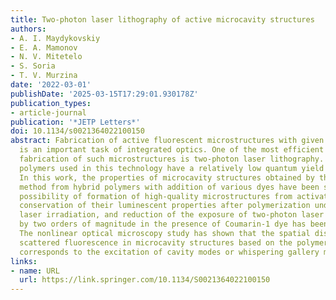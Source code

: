 ```yaml
---
title: Two-photon laser lithography of active microcavity structures
authors:
- A. I. Maydykovskiy
- E. A. Mamonov
- N. V. Mitetelo
- S. Soria
- T. V. Murzina
date: '2022-03-01'
publishDate: '2025-03-15T17:29:01.930178Z'
publication_types:
- article-journal
publication: '*JETP Letters*'
doi: 10.1134/s0021364022100150
abstract: Fabrication of active fluorescent microstructures with given parameters
  is an important task of integrated optics. One of the most efficient methods of
  fabrication of such microstructures is two-photon laser lithography. However, most
  polymers used in this technology have a relatively low quantum yield of fluorescence.
  In this work, the properties of microcavity structures obtained by the indicated
  method from hybrid polymers with addition of various dyes have been studied. The
  possibility of formation of high-quality microstructures from activated polymers,
  conservation of their luminescent properties after polymerization under intense
  laser irradiation, and reduction of the exposure of two-photon laser lithography
  by two orders of magnitude in the presence of Coumarin-1 dye has been demonstrated.
  The nonlinear optical microscopy study has shown that the spatial distribution of
  scattered fluorescence in microcavity structures based on the polymer with the dye
  corresponds to the excitation of cavity modes or whispering gallery modes.
links:
- name: URL
  url: https://link.springer.com/10.1134/S0021364022100150
---
```

